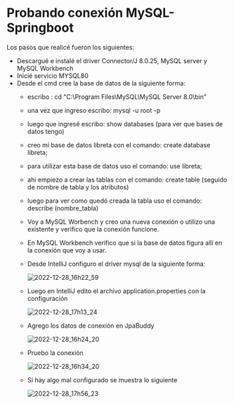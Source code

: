 # Probando conexión MySQL-Springboot

Los pasos que realicé fueron los siguientes:
- Descargué  e instalé el driver Connector/J 8.0.25, MySQL server y MySQL Workbench
- Inicié servicio MYSQL80
- Desde el cmd cree la base de datos de la siguiente forma: 
    - escribo : cd "C:\Program Files\MySQL\MySQL Server 8.0\bin"
    - una vez que ingreso escribo: mysql -u root -p 
    - luego que ingresé escribo: show databases (para ver que bases de datos tengo)
    - creo mi base de datos libreta con el comando: create database libreta;
    - para utilizar esta base de datos uso el comando: use libreta;
    - ahi empiezo a crear las tablas con el comando: create table (seguido de nombre de tabla y los atributos)
    - luego para ver como quedó creada la tabla uso el comando: describe (nombre_tabla)
    - Voy a MySQL Worbench y creo una nueva conexión o utilizo una existente y verifico que la conexión funcione.
    - En MySQL Workbench verifico que si la base de datos figura allí en la conexión que voy a usar.
    - Desde IntelliJ configuro el driver mysql de la siguiente forma:
    
      ![2022-12-28_16h22_59](https://user-images.githubusercontent.com/72228855/209869773-50d5f7fb-6b48-412b-9b99-56877babfdf7.png)

    
    - Luego en IntelliJ edito el archivo application.properties con la configuración
    
      ![2022-12-28_17h13_24](https://user-images.githubusercontent.com/72228855/209869585-4cfdc847-d1c0-4e4c-a023-41541c08b732.png)
      
      
      
    - Agrego los datos de conexión en JpaBuddy
    
      ![2022-12-28_16h24_20](https://user-images.githubusercontent.com/72228855/209870355-e022ed0f-fcdc-41d1-afb7-bcc4d2071e3f.png)
      
    - Pruebo la conexión
    
      ![2022-12-28_16h34_20](https://user-images.githubusercontent.com/72228855/209870871-946ec934-addd-49de-816e-269ef5467fe6.png)

    - Si hay algo mal configurado se muestra lo siguiente
      
      ![2022-12-28_17h56_23](https://user-images.githubusercontent.com/72228855/209871193-e9ddd065-5264-4893-b3de-ff25f8204de2.png)

    

    
